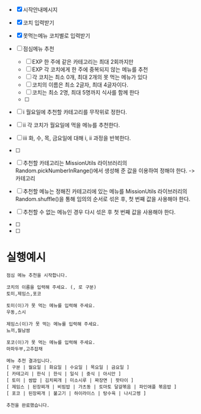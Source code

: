- [x] 시작안내메시지
- [x] 코치 입력받기
- [x] 못먹는메뉴 코치별로 입력받기
- [ ] 점심메뉴 추천

  - [ ] EXP 한 주에 같은 카테고리는 최대 2회까지만
  - [ ] EXP 각 코치에게 한 주에 중복되지 않는 메뉴를 추천
  - [ ] 각 코치는 최소 0개, 최대 2개의 못 먹는 메뉴가 있다
  - [ ] 코치의 이름은 최소 2글자, 최대 4글자이다.
  - [ ] 코치는 최소 2명, 최대 5명까지 식사를 함께 한다
  - [ ]

- [ ] i 월요일에 추천할 카테고리를 무작위로 정한다.
- [ ] ii 각 코치가 월요일에 먹을 메뉴를 추천한다.
- [ ] iii 화, 수, 목, 금요일에 대해 i, ii 과정을 반복한다.
- [ ]

- [ ] 추천할 카테고리는 MissionUtils 라이브러리의 Random.pickNumberInRange()에서 생성해 준 값을 이용하여 정해야 한다. -> 카테고리
- [ ] 추천할 메뉴는 정해진 카테고리에 있는 메뉴를 MissionUtils 라이브러리의 Random.shuffle()을 통해 임의의 순서로 섞은 후, 첫 번째 값을 사용해야 한다.
- [ ] 추천할 수 없는 메뉴인 경우 다시 섞은 후 첫 번째 값을 사용해야 한다.

- [ ]
- [ ]

# 실행예시

```
점심 메뉴 추천을 시작합니다.

코치의 이름을 입력해 주세요. (, 로 구분)
토미,제임스,포코

토미(이)가 못 먹는 메뉴를 입력해 주세요.
우동,스시

제임스(이)가 못 먹는 메뉴를 입력해 주세요.
뇨끼,월남쌈

포코(이)가 못 먹는 메뉴를 입력해 주세요.
마파두부,고추잡채

메뉴 추천 결과입니다.
[ 구분 | 월요일 | 화요일 | 수요일 | 목요일 | 금요일 ]
[ 카테고리 | 한식 | 한식 | 일식 | 중식 | 아시안 ]
[ 토미 | 쌈밥 | 김치찌개 | 미소시루 | 짜장면 | 팟타이 ]
[ 제임스 | 된장찌개 | 비빔밥 | 가츠동 | 토마토 달걀볶음 | 파인애플 볶음밥 ]
[ 포코 | 된장찌개 | 불고기 | 하이라이스 | 탕수육 | 나시고렝 ]

추천을 완료했습니다.
```
